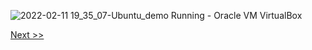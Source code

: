 ![2022-02-11 19_35_07-Ubuntu_demo  Running  - Oracle VM VirtualBox](https://user-images.githubusercontent.com/55657279/153592931-5b68d7c1-3114-48a8-bbb1-3c78f4e8006a.png)


[Next >>](/1_installing_Linux/34.md)
